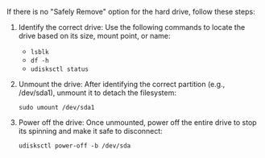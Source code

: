 If there is no "Safely Remove" option for the hard drive, follow these steps:

1. Identify the correct drive:
   Use the following commands to locate the drive based on its size, mount point, or name:

   - `lsblk`
   - `df -h`
   - `udisksctl status`

2. Unmount the drive:
   After identifying the correct partition (e.g., /dev/sda1), unmount it to detach the filesystem:

   `sudo umount /dev/sda1`

3. Power off the drive:
   Once unmounted, power off the entire drive to stop its spinning and make it safe to disconnect:

   `udisksctl power-off -b /dev/sda`
